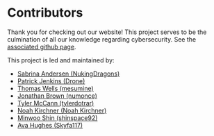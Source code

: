 # Contributors

Thank you for checking out our website! This project serves to be the culmination of all our knowledge regarding cybersecurity. See the [associated github page](https://github.com/nukingdragons/hacknum-opus).

This project is led and maintained by:
- [Sabrina Andersen (NukingDragons)](https://github.com/nukingdragons)
- [Patrick Jenkins (Drone)](https://github.com/Drone-spec)
- [Thomas Wells (mesumine)](https://github.com/mesumine)
- [Jonathan Brown (numonce)](https://github.com/numonce)
- [Tyler McCann (tylerdotrar)](https://github.com/tylerdotrar)
- [Noah Kirchner (Noah Kirchner)](https://github.com/NoahKirchner)
- [Minwoo Shin (shinspace92)](https://github.com/shinspace92)
- [Ava Hughes (Skyfa117)](https://github.com/Skyfa117)
